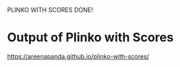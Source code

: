 PLINKO WITH SCORES DONE! 
# Output of Plinko with Scores
 https://areenapanda.github.io/plinko-with-scores/
 
 
